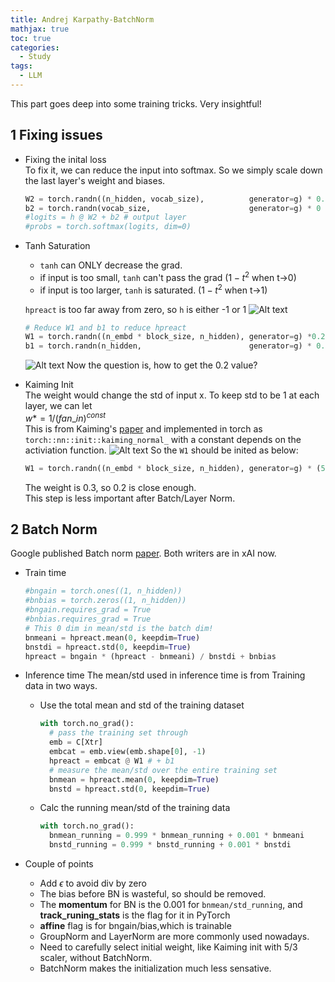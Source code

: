 ```yaml
---
title: Andrej Karpathy-BatchNorm
mathjax: true
toc: true
categories:
  - Study
tags:
  - LLM
---
```

This part goes deep into some training tricks.
Very insightful!

## 1 Fixing issues  
- Fixing the inital loss   
  To fix it, we can reduce the input into softmax. So we simply scale down the last layer's weight and biases. 
  ```python
  W2 = torch.randn((n_hidden, vocab_size),          generator=g) * 0.01
  b2 = torch.randn(vocab_size,                      generator=g) * 0
  #logits = h @ W2 + b2 # output layer
  #probs = torch.softmax(logits, dim=0)
  ```
- Tanh Saturation  
  - `tanh` can ONLY decrease the grad.   
  - if input is too small, `tanh` can't pass the grad ($1-t^2$ when t->0)
  - if input is too larger, `tanh` is saturated. ($1-t^2$ when t->1)  

  `hpreact` is too far away from zero, so `h` is either -1 or 1
  ![Alt text](/code23/assets/images/2024/24-04-19-Karpathy-batchnorm_files/tanh.png) 
  ```python
  # Reduce W1 and b1 to reduce hpreact
  W1 = torch.randn((n_embd * block_size, n_hidden), generator=g) *0.2
  b1 = torch.randn(n_hidden,                        generator=g) * 0.01
  ```
  ![Alt text](/code23/assets/images/2024/24-04-19-Karpathy-batchnorm_files/tanhfixed.png) 
  Now the question is, how to get the 0.2 value? 

- Kaiming Init  
  The weight would change the std of input x. To keep std to be 1 at each layer, we can let   
  $w *= 1/(fan\_in)^{const}$  
  This is from Kaiming's [paper](https://www.cv-foundation.org/openaccess/content_iccv_2015/papers/He_Delving_Deep_into_ICCV_2015_paper.pdf) and implemented in torch as `torch::nn::init::kaiming_normal_`
  with a constant depends on the activiation function. 
  ![Alt text](/code23/assets/images/2024/24-04-19-Karpathy-batchnorm_files/kaiming.png) 
  So the `W1` should be inited as below:
  ```python
  W1 = torch.randn((n_embd * block_size, n_hidden), generator=g) * (5/3)/((n_embd * block_size)**0.5) 
  ``` 
  The weight is 0.3, so 0.2 is close enough.   
  This step is less important after Batch/Layer Norm.

## 2 Batch Norm
Google published Batch norm [paper](https://arxiv.org/pdf/1502.03167.pdf). Both writers are in xAI now. 
- Train time  
  ```python
  #bngain = torch.ones((1, n_hidden))
  #bnbias = torch.zeros((1, n_hidden))
  #bngain.requires_grad = True
  #bnbias.requires_grad = True
  # This 0 dim in mean/std is the batch dim!
  bnmeani = hpreact.mean(0, keepdim=True)
  bnstdi = hpreact.std(0, keepdim=True)
  hpreact = bngain * (hpreact - bnmeani) / bnstdi + bnbias
  ```

- Inference time
  The mean/std used in inference time is from Training data in two ways. 
  - Use the total mean and std of the training dataset
    ```python
    with torch.no_grad():
      # pass the training set through
      emb = C[Xtr]
      embcat = emb.view(emb.shape[0], -1)
      hpreact = embcat @ W1 # + b1
      # measure the mean/std over the entire training set
      bnmean = hpreact.mean(0, keepdim=True)
      bnstd = hpreact.std(0, keepdim=True)

    ```
  - Calc the running mean/std of the training data
    ```python
    with torch.no_grad():
      bnmean_running = 0.999 * bnmean_running + 0.001 * bnmeani
      bnstd_running = 0.999 * bnstd_running + 0.001 * bnstdi
    ```

- Couple of points
  - Add $\epsilon$ to avoid div by zero
  - The bias before BN is wasteful, so should be removed. 
  - The **momentum** for BN is the 0.001 for `bnmean/std_running`, and **track_runing_stats** is the flag for it in PyTorch
  - **affine** flag is for bngain/bias,which is trainable
  - GroupNorm and LayerNorm are more commonly used nowadays.
  - Need to carefully select initial weight, like Kaiming init with 5/3 scaler, without BatchNorm.
  - BatchNorm makes the initialization much less sensative.